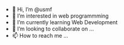 - 👋 Hi, I’m @usmf
- 👀 I’m interested in web programmming
- 🌱 I’m currently learning Web Development
- 💞️ I’m looking to collaborate on ...
- 📫 How to reach me ...

<!---
usmf/usmf is a ✨ special ✨ repository because its `README.md` (this file) appears on your GitHub profile.
You can click the Preview link to take a look at your changes.
--->
